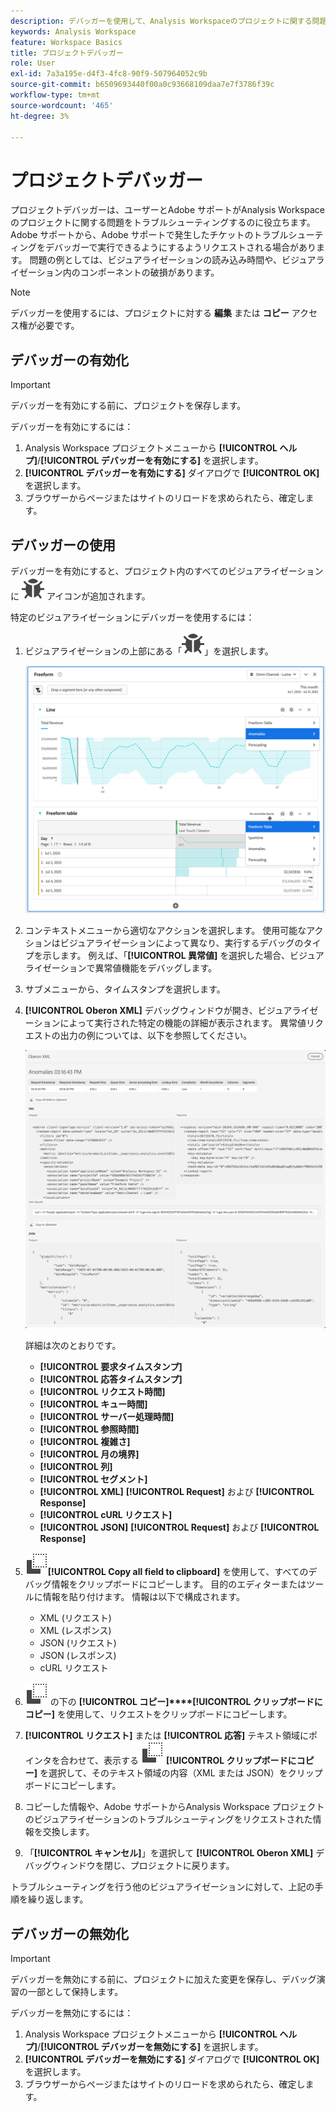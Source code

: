 ```yaml
---
description: デバッガーを使用して、Analysis Workspaceのプロジェクトに関する問題をトラブルシューティングする方法について説明します。
keywords: Analysis Workspace
feature: Workspace Basics
title: プロジェクトデバッガー
role: User
exl-id: 7a3a195e-d4f3-4fc8-90f9-507964052c9b
source-git-commit: b6509693440f00a0c93668109daa7e7f3786f39c
workflow-type: tm+mt
source-wordcount: '465'
ht-degree: 3%

---
```


# プロジェクトデバッガー

プロジェクトデバッガーは、ユーザーとAdobe サポートがAnalysis Workspaceのプロジェクトに関する問題をトラブルシューティングするのに役立ちます。 Adobe サポートから、Adobe サポートで発生したチケットのトラブルシューティングをデバッガーで実行できるようにするようリクエストされる場合があります。 問題の例としては、ビジュアライゼーションの読み込み時間や、ビジュアライゼーション内のコンポーネントの破損があります。

>[!NOTE]
>
>デバッガーを使用するには、プロジェクトに対する **編集** または **コピー** アクセス権が必要です。
>

## デバッガーの有効化

>[!IMPORTANT]
>
>デバッガーを有効にする前に、プロジェクトを保存します。
>

デバッガーを有効にするには：

1. Analysis Workspace プロジェクトメニューから **[!UICONTROL ヘルプ]**/**[!UICONTROL デバッガーを有効にする]** を選択します。
1. **[!UICONTROL デバッガーを有効にする]** ダイアログで **[!UICONTROL OK]** を選択します。
1. ブラウザーからページまたはサイトのリロードを求められたら、確定します。


## デバッガーの使用

デバッガーを有効にすると、プロジェクト内のすべてのビジュアライゼーションに ![ バグ ](/help/assets/icons/Bug.svg) アイコンが追加されます。

特定のビジュアライゼーションにデバッガーを使用するには：

1. ビジュアライゼーションの上部にある「![ バグ ](/help/assets/icons/Bug.svg)」を選択します。

   ![ デバッガーのコンテキストメニュー ](assets/debugger-context-menu.png)

1. コンテキストメニューから適切なアクションを選択します。 使用可能なアクションはビジュアライゼーションによって異なり、実行するデバッグのタイプを示します。 例えば、「**[!UICONTROL 異常値]** を選択した場合、ビジュアライゼーションで異常値機能をデバッグします。
1. サブメニューから、タイムスタンプを選択します。
1. **[!UICONTROL Oberon XML]** デバッグウィンドウが開き、ビジュアライゼーションによって実行された特定の機能の詳細が表示されます。 異常値リクエストの出力の例については、以下を参照してください。

   ![ デバッグリクエストを出力 ](assets/debugger-oberon.png)

   詳細は次のとおりです。

   * **[!UICONTROL 要求タイムスタンプ]**
   * **[!UICONTROL 応答タイムスタンプ]**
   * **[!UICONTROL リクエスト時間]**
   * **[!UICONTROL キュー時間]**
   * **[!UICONTROL サーバー処理時間]**
   * **[!UICONTROL 参照時間]**
   * **[!UICONTROL 複雑さ]**
   * **[!UICONTROL 月の境界]**
   * **[!UICONTROL 列]**
   * **[!UICONTROL セグメント]**
   * **[!UICONTROL XML]** **[!UICONTROL Request]** および **[!UICONTROL Response]**
   * **[!UICONTROL cURL リクエスト]**
   * **[!UICONTROL JSON]** **[!UICONTROL Request]** および **[!UICONTROL Response]**

1. ![Copy](/help/assets/icons/Copy.svg)**[!UICONTROL Copy all field to clipboard]** を使用して、すべてのデバッグ情報をクリップボードにコピーします。 目的のエディターまたはツールに情報を貼り付けます。 情報は以下で構成されます。

   * XML (リクエスト)
   * XML (レスポンス)
   * JSON (リクエスト)
   * JSON (レスポンス)
   * cURL リクエスト

1. ![cURL リクエスト ](/help/assets/icons/Copy.svg) の下の **[!UICONTROL コピー]****[!UICONTROL クリップボードにコピー]** を使用して、リクエストをクリップボードにコピーします。
1. **[!UICONTROL リクエスト]** または **[!UICONTROL 応答]** テキスト領域にポインタを合わせて、表示する ![ コピー ](/help/assets/icons/Copy.svg) **[!UICONTROL クリップボードにコピー]** を選択して、そのテキスト領域の内容（XML または JSON）をクリップボードにコピーします。

1. コピーした情報や、Adobe サポートからAnalysis Workspace プロジェクトのビジュアライゼーションのトラブルシューティングをリクエストされた情報を交換します。

1. 「**[!UICONTROL キャンセル]**」を選択して **[!UICONTROL Oberon XML]** デバッグウィンドウを閉じ、プロジェクトに戻ります。

トラブルシューティングを行う他のビジュアライゼーションに対して、上記の手順を繰り返します。

## デバッガーの無効化

>[!IMPORTANT]
>
>デバッガーを無効にする前に、プロジェクトに加えた変更を保存し、デバッグ演習の一部として保持します。
>

デバッガーを無効にするには：

1. Analysis Workspace プロジェクトメニューから **[!UICONTROL ヘルプ]**/**[!UICONTROL デバッガーを無効にする]** を選択します。
1. **[!UICONTROL デバッガーを無効にする]** ダイアログで **[!UICONTROL OK]** を選択します。
1. ブラウザーからページまたはサイトのリロードを求められたら、確定します。
